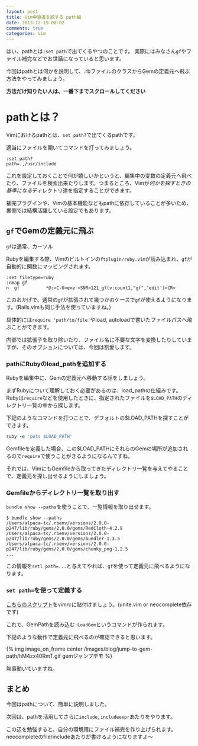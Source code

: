 ```yaml
---
layout: post
title: Vim中級者を脱する path編
date: 2013-12-19 08:02
comments: true
categories: vim
---
```


はい、pathとは`:set path`で出てくるやつのことです。
実際にはみなさん`gf`やファイル補完などでお世話になっていると思います。

今回はpathとは何かを説明して、.rbファイルのクラスからGemの定義元へ飛ぶ方法をやってみましょう。

<!-- more -->

**方法だけ知りたい人は、一番下までスクロールしてください**

# pathとは？

Vimにおけるpathとは、`set path?`で出てくるpathです。

適当にファイルを開いてコマンドを打ってみましょう。

```vim
:set path?
path=.,/usr/include
```

これを設定しておくことで何が嬉しいかというと、編集中の変数の定義元へ飛べたり、ファイルを検索出来たりします。つまるところ、Vimが*何かを探すときの基準になる*ディレクトリ達を指定することができます。

補完プラグインや、Vimの基本機能などもpathに依存していることが多いため、裏側では結構活躍している設定でもあります。

## `gf`でGemの定義元に飛ぶ

`gf`は通常、カーソル

Rubyを編集する際、Vimのビルトインの`ftplugin/ruby.vim`が読み込まれ、`gf`が自動的に関数にマッピングされます。

```vim
:set filetype=ruby
:nmap gf
n  gf          *@:<C-U>exe <SNR>121_gf(v:count1,"gf",'edit')<CR>
```

このおかげで、通常の`gf`が拡張されて幾つかのケースで`gf`が使えるようになります。(Rails.vimも同じ手法を使っていますね。)

具体的には`require 'path/to/file'`やload, autoloadで書いたファイルパスへ飛ぶことができます。

内部では拡張子を取り除いたり、ファイル名に不要な文字を変換したりしていますが、そのオプションについては、今回は割愛します。

### pathにRubyのload\_pathを追加する

Rubyを編集中に、Gemの定義元へ移動する話をしましょう。

まずRubyについて理解しておく必要があるのは、load_pathの仕組みです。Rubyは`require`などを使用したときに、指定されたファイルを`$LOAD_PATH`のディレクトリ一覧の中から探します。

下記のようなコマンドを打つことで、デフォルトの$LOAD_PATHを探すことができます。

```ruby
ruby -e 'puts $LOAD_PATH'
```

Gemfileを定義した場合、この$LOAD_PATHにそれらのGemの場所が追加されるので`require`で使うことがきるようになるんですね。

それでは、VimにもGemfileから取ってきたディレクトリ一覧を与えてやることで、定義元を探し出せるようにしましょう。

### Gemfileからディレクトリ一覧を取り出す

`bundle show --paths`を使うことで、一覧情報を取り出せます。

```
$ bundle show --paths
/Users/alpaca-tc/.rbenv/versions/2.0.0-p247/lib/ruby/gems/2.0.0/gems/RedCloth-4.2.9
/Users/alpaca-tc/.rbenv/versions/2.0.0-p247/lib/ruby/gems/2.0.0/gems/bundler-1.3.5
/Users/alpaca-tc/.rbenv/versions/2.0.0-p247/lib/ruby/gems/2.0.0/gems/chunky_png-1.2.5
...
```

この情報を`setl path=...`と与えてやれば、`gf`を使って定義元に飛べるようになります。

### `set path=`を使って定義する

[こちらのスクリプト](https://gist.github.com/8031905)をvimrcに貼付けましょう。(unite.vim or neocomplete依存です)

これで、GemPathを読み込む`:LoadGem`というコマンドが作られます。

下記のような動作で定義元に飛べるのが確認できると思います。

{% img image_on_frame center /images/blog/jump-to-gem-path/hM4zx40RmT.gif gemジャンプデモ %}

無事動いていますね。

## まとめ

今回はpathについて、簡単に説明しました。

次回は、pathを活用してさらに`include`, `includeexpr`あたりをやります。

この辺を勉強すると、自分の環境用にファイル補完を作り上げられます。 neocompleteのfile/includeあたりが書けるようになりますよ〜
